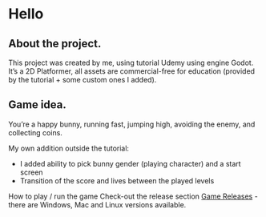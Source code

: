 # Hello
  
## About the project.
  This project was created by me, using tutorial Udemy using engine Godot. It’s a 2D Platformer, all assets are commercial-free for education (provided by the tutorial +   some custom ones I added).

## Game idea.
  You’re a happy bunny, running fast, jumping high, avoiding the enemy, and collecting coins. 
  
 My own addition outside the tutorial:
 - I added ability to pick bunny gender (playing character) and a start screen
 - Transition of the score and lives between the played levels

  How to play / run the game
  Check-out the release section [Game Releases](https://github.com/sorikplius/Happy-Day/releases) - there are Windows, Mac and Linux versions available.

